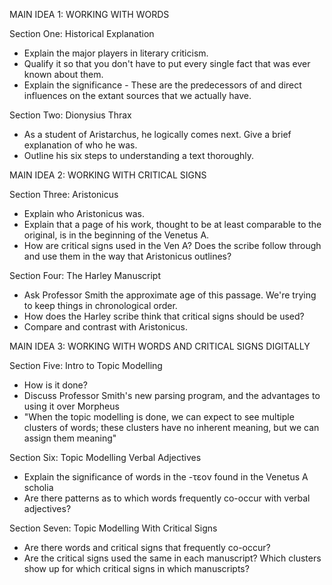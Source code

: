MAIN IDEA 1: WORKING WITH WORDS

Section One: Historical Explanation
* Explain the major players in literary criticism.
* Qualify it so that you don't have to put every single fact that was ever known about them.
* Explain the significance - These are the predecessors of and direct influences on the extant sources that we actually have.

Section Two: Dionysius Thrax
* As a student of Aristarchus, he logically comes next. Give a brief explanation of who he was.
* Outline his six steps to understanding a text thoroughly.

MAIN IDEA 2: WORKING WITH CRITICAL SIGNS

Section Three: Aristonicus
* Explain who Aristonicus was.
* Explain that a page of his work, thought to be at least comparable to the original, is in the beginning of the Venetus A.
* How are critical signs used in the Ven A? Does the scribe follow through and use them in the way that Aristonicus outlines?

Section Four: The Harley Manuscript
* Ask Professor Smith the approximate age of this passage. We're trying to keep things in chronological order.
* How does the Harley scribe think that critical signs should be used?
* Compare and contrast with Aristonicus.

MAIN IDEA 3: WORKING WITH WORDS AND CRITICAL SIGNS DIGITALLY

Section Five: Intro to Topic Modelling
* How is it done?
* Discuss Professor Smith's new parsing program, and the advantages to using it over Morpheus
* "When the topic modelling is done, we can expect to see multiple clusters of words; these clusters have no inherent meaning, but we can assign them meaning"

Section Six: Topic Modelling Verbal Adjectives
* Explain the significance of words in the -τεον found in the Venetus A scholia
* Are there patterns as to which words frequently co-occur with verbal adjectives? 

Section Seven: Topic Modelling With Critical Signs
* Are there words and critical signs that frequently co-occur?
* Are the critical signs used the same in each manuscript? Which clusters show up for which critical signs in which manuscripts?
